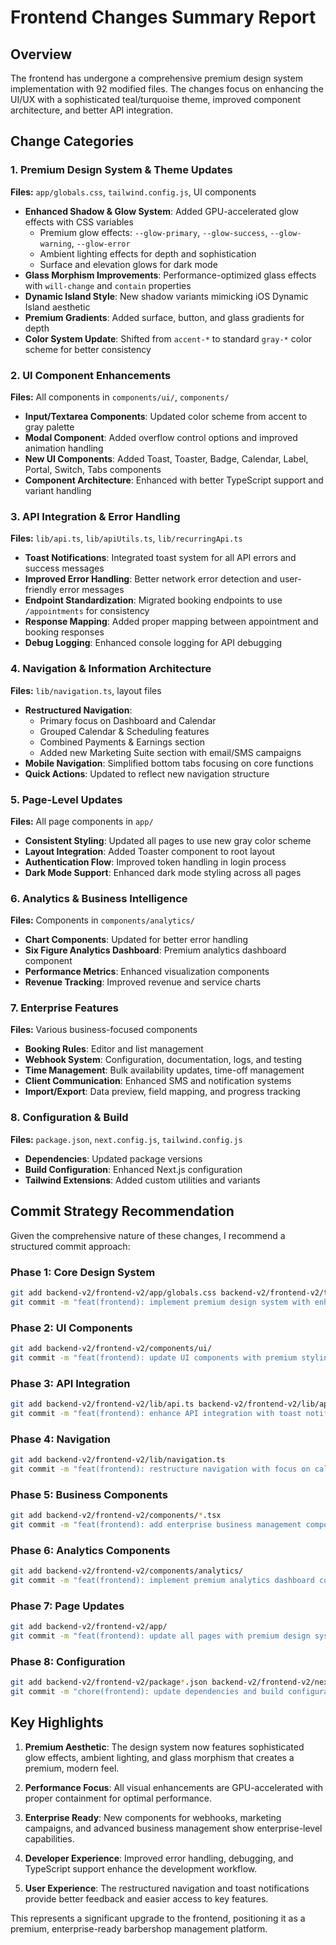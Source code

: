 # Frontend Changes Summary Report

## Overview
The frontend has undergone a comprehensive premium design system implementation with 92 modified files. The changes focus on enhancing the UI/UX with a sophisticated teal/turquoise theme, improved component architecture, and better API integration.

## Change Categories

### 1. **Premium Design System & Theme Updates**
**Files:** `app/globals.css`, `tailwind.config.js`, UI components
- **Enhanced Shadow & Glow System**: Added GPU-accelerated glow effects with CSS variables
  - Premium glow effects: `--glow-primary`, `--glow-success`, `--glow-warning`, `--glow-error`
  - Ambient lighting effects for depth and sophistication
  - Surface and elevation glows for dark mode
- **Glass Morphism Improvements**: Performance-optimized glass effects with `will-change` and `contain` properties
- **Dynamic Island Style**: New shadow variants mimicking iOS Dynamic Island aesthetic
- **Premium Gradients**: Added surface, button, and glass gradients for depth
- **Color System Update**: Shifted from `accent-*` to standard `gray-*` color scheme for better consistency

### 2. **UI Component Enhancements**
**Files:** All components in `components/ui/`, `components/`
- **Input/Textarea Components**: Updated color scheme from accent to gray palette
- **Modal Component**: Added overflow control options and improved animation handling
- **New UI Components**: Added Toast, Toaster, Badge, Calendar, Label, Portal, Switch, Tabs components
- **Component Architecture**: Enhanced with better TypeScript support and variant handling

### 3. **API Integration & Error Handling**
**Files:** `lib/api.ts`, `lib/apiUtils.ts`, `lib/recurringApi.ts`
- **Toast Notifications**: Integrated toast system for all API errors and success messages
- **Improved Error Handling**: Better network error detection and user-friendly error messages
- **Endpoint Standardization**: Migrated booking endpoints to use `/appointments` for consistency
- **Response Mapping**: Added proper mapping between appointment and booking responses
- **Debug Logging**: Enhanced console logging for API debugging

### 4. **Navigation & Information Architecture**
**Files:** `lib/navigation.ts`, layout files
- **Restructured Navigation**:
  - Primary focus on Dashboard and Calendar
  - Grouped Calendar & Scheduling features
  - Combined Payments & Earnings section
  - Added new Marketing Suite section with email/SMS campaigns
- **Mobile Navigation**: Simplified bottom tabs focusing on core functions
- **Quick Actions**: Updated to reflect new navigation structure

### 5. **Page-Level Updates**
**Files:** All page components in `app/`
- **Consistent Styling**: Updated all pages to use new gray color scheme
- **Layout Integration**: Added Toaster component to root layout
- **Authentication Flow**: Improved token handling in login process
- **Dark Mode Support**: Enhanced dark mode styling across all pages

### 6. **Analytics & Business Intelligence**
**Files:** Components in `components/analytics/`
- **Chart Components**: Updated for better error handling
- **Six Figure Analytics Dashboard**: Premium analytics dashboard component
- **Performance Metrics**: Enhanced visualization components
- **Revenue Tracking**: Improved revenue and service charts

### 7. **Enterprise Features**
**Files:** Various business-focused components
- **Booking Rules**: Editor and list management
- **Webhook System**: Configuration, documentation, logs, and testing
- **Time Management**: Bulk availability updates, time-off management
- **Client Communication**: Enhanced SMS and notification systems
- **Import/Export**: Data preview, field mapping, and progress tracking

### 8. **Configuration & Build**
**Files:** `package.json`, `next.config.js`, `tailwind.config.js`
- **Dependencies**: Updated package versions
- **Build Configuration**: Enhanced Next.js configuration
- **Tailwind Extensions**: Added custom utilities and variants

## Commit Strategy Recommendation

Given the comprehensive nature of these changes, I recommend a structured commit approach:

### Phase 1: Core Design System
```bash
git add backend-v2/frontend-v2/app/globals.css backend-v2/frontend-v2/tailwind.config.js
git commit -m "feat(frontend): implement premium design system with enhanced shadows and glows"
```

### Phase 2: UI Components
```bash
git add backend-v2/frontend-v2/components/ui/
git commit -m "feat(frontend): update UI components with premium styling and new components"
```

### Phase 3: API Integration
```bash
git add backend-v2/frontend-v2/lib/api.ts backend-v2/frontend-v2/lib/apiUtils.ts backend-v2/frontend-v2/lib/recurringApi.ts
git commit -m "feat(frontend): enhance API integration with toast notifications and improved error handling"
```

### Phase 4: Navigation
```bash
git add backend-v2/frontend-v2/lib/navigation.ts
git commit -m "feat(frontend): restructure navigation with focus on calendar and new marketing suite"
```

### Phase 5: Business Components
```bash
git add backend-v2/frontend-v2/components/*.tsx
git commit -m "feat(frontend): add enterprise business management components"
```

### Phase 6: Analytics Components
```bash
git add backend-v2/frontend-v2/components/analytics/
git commit -m "feat(frontend): implement premium analytics dashboard components"
```

### Phase 7: Page Updates
```bash
git add backend-v2/frontend-v2/app/
git commit -m "feat(frontend): update all pages with premium design system"
```

### Phase 8: Configuration
```bash
git add backend-v2/frontend-v2/package*.json backend-v2/frontend-v2/next.config.js
git commit -m "chore(frontend): update dependencies and build configuration"
```

## Key Highlights

1. **Premium Aesthetic**: The design system now features sophisticated glow effects, ambient lighting, and glass morphism that creates a premium, modern feel.

2. **Performance Focus**: All visual enhancements are GPU-accelerated with proper containment for optimal performance.

3. **Enterprise Ready**: New components for webhooks, marketing campaigns, and advanced business management show enterprise-level capabilities.

4. **Developer Experience**: Improved error handling, debugging, and TypeScript support enhance the development workflow.

5. **User Experience**: The restructured navigation and toast notifications provide better feedback and easier access to key features.

This represents a significant upgrade to the frontend, positioning it as a premium, enterprise-ready barbershop management platform.